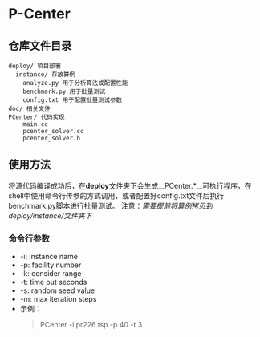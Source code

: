 # P-Center

## 仓库文件目录

    deploy/ 项目部署
      instance/ 存放算例
        analyze.py 用于分析算法或配置性能
        benchmark.py 用于批量测试
        config.txt 用于配置批量测试参数
    doc/ 相关文件
    PCenter/ 代码实现
        main.cc
        pcenter_solver.cc
        pcenter_solver.h

## 使用方法

将源代码编译成功后，在**deploy**文件夹下会生成__PCenter.*__可执行程序，在shell中使用命令行传参的方式调用，或者配置好config.txt文件后执行benchmark.py脚本进行批量测试。
注意：_需要提前将算例拷贝到deploy/instance/文件夹下_

### 命令行参数

+ -i: instance name
+ -p: facility number
+ -k: consider range
+ -t: time out seconds
+ -s: random seed value
+ -m: max iteration steps
+ 示例：
    > PCenter -i pr226.tsp -p 40 -t 3

